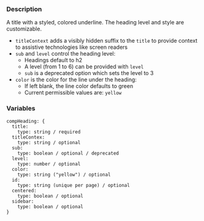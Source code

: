 ### Description
A title with a styled, colored underline. The heading level and style are customizable. 

* `titleContext` adds a visibly hidden suffix to the `title` to provide context to assistive technologies like screen readers
* `sub` and `level` control the heading level:
  * Headings default to h2
  * A level (from 1 to 6) can be provided with `level`
  * `sub` is a deprecated option which sets the level to 3
* `color` is the color for the line under the heading:
  * If left blank, the line color defaults to green
  * Current permissible values are: `yellow` 

### Variables
~~~
compHeading: {
  title:
    type: string / required
  titleContex: 
    type: string / optional
  sub:
    type: boolean / optional / deprecated
  level:
    type: number / optional
  color:
    type: string ("yellow") / optional
  id:
    type: string (unique per page) / optional
  centered:
    type: boolean / optional
  sidebar: 
    type: boolean / optional
}
~~~